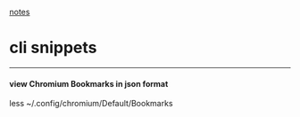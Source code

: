 [notes](../README.md)  
# cli snippets  
*****  
#### view Chromium Bookmarks in json format  
less ~/.config/chromium/Default/Bookmarks  
